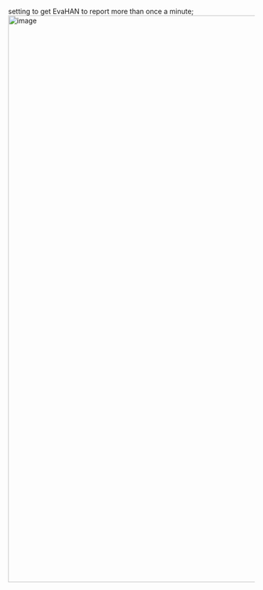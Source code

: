 







setting to get EvaHAN to report more than once a minute;
<img width="1156" alt="image" src="https://user-images.githubusercontent.com/96014323/213907139-af71e523-a979-4296-8b35-85ff57834d99.png">
